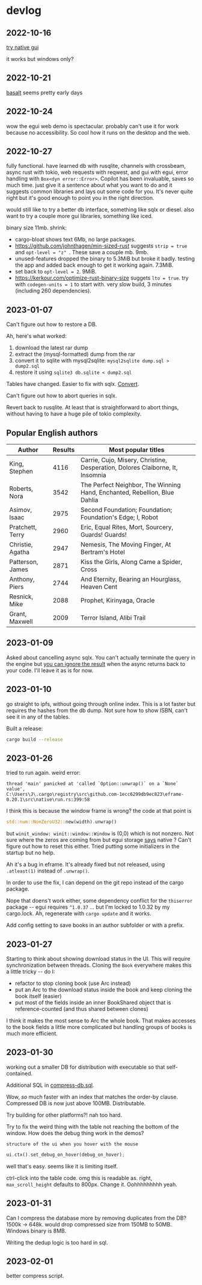 # devlog

## 2022-10-16

[try native gui](https://github.com/gabdube/native-windows-gui)

it works but windows only?

## 2022-10-21

[basalt](https://github.com/AustinJ235/basalt) seems pretty early days

## 2022-10-24

wow the egui web demo is spectacular. probably can't use it for work because no
accessibility. So cool how it runs on the desktop and the web.

## 2022-10-27

fully functional. have learned db with rusqlite, channels with crossbeam, async
rust with tokio, web requests with reqwest, and gui with egui, error handling
with `Box<dyn error::Error>`. Copilot has been invaluable, saves so much time.
just give it a sentence about what you want to do and it suggests common
libraries and lays out some code for you. It's never quite right but it's good
enough to point you in the right direction.

would still like to try a better db interface, something like sqlx or diesel.
also want to try a couple more gui libraries, something like iced.

binary size 11mb. shrink:

- cargo-bloat shows text 6Mb, no large packages.
- https://github.com/johnthagen/min-sized-rust suggests `strip = true ` and
  `opt-level = "z" `. These save a couple mb. 9mb.
- unused-features dropped the binary to 5.3MiB but broke it badly. testing the
  app and added back enough to get it working again. 7.3MiB.
- set back to `opt-level = 2`. 9MiB.
- https://kerkour.com/optimize-rust-binary-size suggets `lto = true`. try with
  `codegen-units = 1` to start with. very slow build, 3 minutes (including 260
  dependencies).

## 2023-01-07

Can't figure out how to restore a DB.

Ah, here's what worked:

1. download the latest rar dump
2. extract the (mysql-formatted) dump from the rar
3. convert it to sqlite with mysql2sqlite: `mysql2sqlite dump.sql > dump2.sql`
4. restore it using `sqlite3 db.sqlite < dump2.sql`

Tables have changed. Easier to fix with sqlx.
[Convert](https://github.com/launchbadge/sqlx#usage).

Can't figure out how to abort queries in sqlx.

Revert back to rusqlite. At least that is straightforward to abort things,
without having to have a huge pile of tokio complexity.

## Popular English authors

| Author           | Results | Most popular titles                                                           |
| ---------------- | ------- | ----------------------------------------------------------------------------- |
| King, Stephen    | 4116    | Carrie, Cujo, Misery, Christine, Desperation, Dolores Claiborne, It, Insomnia |
| Roberts, Nora    | 3542    | The Perfect Neighbor, The Winning Hand, Enchanted, Rebellion, Blue Dahlia     |
| Asimov, Isaac    | 2975    | Second Foundation; Foundation; Foundation's Edge; I, Robot                    |
| Pratchett, Terry | 2960    | Eric, Equal Rites, Mort, Sourcery, Guards! Guards!                            |
| Christie, Agatha | 2947    | Nemesis, The Moving Finger, At Bertram's Hotel                                |
| Patterson, James | 2871    | Kiss the Girls, Along Came a Spider, Cross                                    |
| Anthony, Piers   | 2744    | And Eternity, Bearing an Hourglass, Heaven Cent                               |
| Resnick, Mike    | 2088    | Prophet, Kirinyaga, Oracle                                                    |
| Grant, Maxwell   | 2009    | Terror Island, Alibi Trail                                                    |


## 2023-01-09

Asked about cancelling async sqlx. You can't actually terminate the query in the engine but [you can ignore the result](https://stackoverflow.com/questions/75039196/how-to-cancel-a-long-running-query-when-using-rust-sqlx-tokio/75043208#75043208) when the async returns back to your code. I'll leave it as is for now.

## 2023-01-10

go straight to ipfs, without going through online index. This is a lot faster but requires the hashes from the db dump. Not sure how to show ISBN, can't see it in any of the tables.

Built a release:

```sh
cargo build --release
```

## 2023-01-26

tried to run again. weird error:

    thread 'main' panicked at 'called `Option::unwrap()` on a `None` value', 
    C:\Users\J\.cargo\registry\src\github.com-1ecc6299db9ec823\eframe-0.20.1\src\native\run.rs:399:58

I think this is because the window frame is wrong? the code at that point is 

```rust
std::num::NonZeroU32::new(width).unwrap()
```

but `winit_window: winit::window::Window` is (0,0) which is not nonzero. Not sure where the zeros are coming from but egui storage [says](https://github.com/emilk/egui/discussions/1698) native ?  Can't figure out how to reset this either. Tried putting some initializers in the startup but no help.

Ah it's a bug in eframe. It's already fixed but not released, using `.atleast(1)` instead of `.unwrap()`.

In order to use the fix, I can depend on the git repo instead of the cargo package.

Nope that doens't work either, some dependency conflict for the `thiserror` package -- egui requires `^1.0.37` ... but I'm locked to 1.0.32 by my cargo.lock. Ah, regenerate with `cargo update` and it works.

Add config setting to save books in an author subfolder or with a prefix.

## 2023-01-27

Starting to think about showing download status in the UI. This will require synchronization between threads. Cloning the `Book` everywhere makes this a little tricky -- do I:
 - refactor to stop cloning book (use Arc instead)
 - put an Arc to the download status inside the book and keep cloning the book itself (easier)
 - put most of the fields inside an inner BookShared object that is reference-counted (and thus shared between clones)

I think it makes the most sense to Arc the whole book. That makes accesses to the book fields a little more complicated but handling groups of books is much more efficient.

## 2023-01-30

working out a smaller DB for distribution with executable so that self-contained.

Additional SQL in [compress-db.sql](compress-db.sql).

Wow, *so* much faster with an index that matches the order-by clause. Compressed DB is now just above 100MB.  Distributable.

Try building for other platforms?! nah too hard.

Try to fix the weird thing with the table not reaching the bottom of the window. How does the debug thing work in the demos?

    structure of the ui when you hover with the mouse

```rust
ui.ctx().set_debug_on_hover(debug_on_hover);
```

well that's easy. seems like it is limiting itself.

ctrl-click into the table code. omg this is readable as. right, `max_scroll_height` defaults to 800px. Change it.  Oohhhhhhhhh yeah.

## 2023-01-31

Can I compress the database more by removing duplicates from the DB? 1500k -> 648k. would drop compressed size from 150MB to 50MB. Windows binary is 8MB.

Writing the dedup logic is too hard in sql.

## 2023-02-01

better compress script.